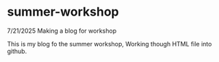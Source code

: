 # summer-workshop
7/21/2025 Making a blog for workshop

This is my blog fo the summer workshop, Working though HTML file into github.

